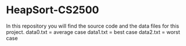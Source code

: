 # HeapSort-CS2500
In this repository you will find the source code and the data files for this project.
data0.txt = average case
data1.txt = best case
data2.txt = worst case
